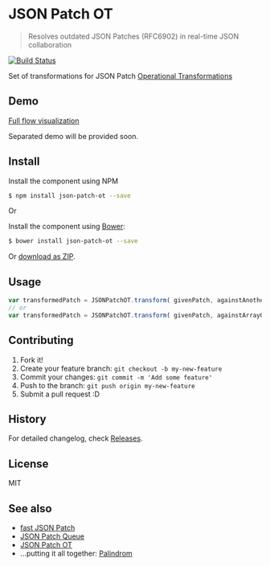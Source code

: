# JSON Patch OT

> Resolves outdated JSON Patches (RFC6902) in real-time JSON collaboration

[![Build Status](https://travis-ci.org/Palindrom/JSON-Patch-OT.svg?branch=master)](https://travis-ci.org/Palindrom/JSON-Patch-OT)

Set of transformations for JSON Patch [Operational Transformations](https://en.wikipedia.org/wiki/Operational_transformation)

## Demo

[Full flow visualization](http://tomalec.github.io/PuppetJs-operational-transformation/visualization.html)

Separated demo will be provided soon.

## Install

Install the component using NPM

```sh
$ npm install json-patch-ot --save
```

Or

Install the component using [Bower](http://bower.io/):

```sh
$ bower install json-patch-ot --save
```

Or [download as ZIP](https://github.com/Palindrom/JSON-Patch-OT/archive/master.zip).

## Usage

```javascript
var transformedPatch = JSONPatchOT.transform( givenPatch, againstAnotherPatch);
// or
var transformedPatch = JSONPatchOT.transform( givenPatch, againstArrayOfPatches);
```

## Contributing

1. Fork it!
2. Create your feature branch: `git checkout -b my-new-feature`
3. Commit your changes: `git commit -m 'Add some feature'`
4. Push to the branch: `git push origin my-new-feature`
5. Submit a pull request :D

## History

For detailed changelog, check [Releases](https://github.com/Palindrom/JSON-Patch-OT/releases).

## License

MIT

## See also
- [fast JSON Patch](https://github.com/Starcounter-Jack/JSON-Patch)
- [JSON Patch Queue](https://github.com/Palindrom/JSON-Patch-Queue)
- [JSON Patch OT](https://github.com/Palindrom/JSON-Patch-OT)
- ...putting it all together: [Palindrom](https://github.com/Palindrom/Palindrom)
